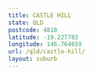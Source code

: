 ```yaml
---
title: CASTLE HILL
state: QLD
postcode: 4810
latitude: -19.227783
longitude: 146.764659
url: /qld/castle-hill/
layout: suburb
---
```

